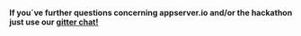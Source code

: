 <i class="fa fa-question-circle"></i> **If you´ve further questions concerning appserver.io and/or the hackathon just use our [gitter chat!](<{{ site.github_gitter }}>)**
